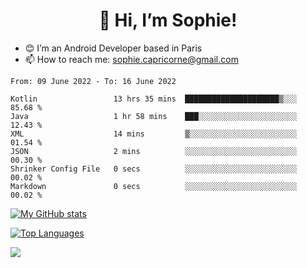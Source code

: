 <h1 align="center"> 👋 Hi, I’m Sophie! </h1>  

- 😊 I’m an Android Developer based in Paris
- 📫 How to reach me: sophie.capricorne@gmail.com


<!--START_SECTION:waka-->

```text
From: 09 June 2022 - To: 16 June 2022

Kotlin                 13 hrs 35 mins  █████████████████████▒░░░   85.68 %
Java                   1 hr 58 mins    ███░░░░░░░░░░░░░░░░░░░░░░   12.43 %
XML                    14 mins         ▒░░░░░░░░░░░░░░░░░░░░░░░░   01.54 %
JSON                   2 mins          ░░░░░░░░░░░░░░░░░░░░░░░░░   00.30 %
Shrinker Config File   0 secs          ░░░░░░░░░░░░░░░░░░░░░░░░░   00.02 %
Markdown               0 secs          ░░░░░░░░░░░░░░░░░░░░░░░░░   00.02 %
```

<!--END_SECTION:waka-->

[![My GitHub stats](https://github-readme-stats.vercel.app/api?username=sophicapri&show_icons=true&theme=buefy)](https://github.com/anuraghazra/github-readme-stats)

[![Top Languages](https://github-readme-stats.vercel.app/api/top-langs/?username=sophicapri&langs_count=2&layout=compact)](https://github.com/anuraghazra/github-readme-stats)

![](https://github-readme-streak-stats.herokuapp.com/?user=sophicapri)
